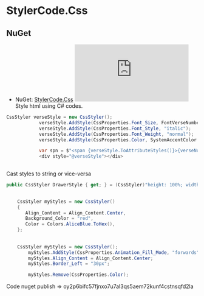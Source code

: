 # StylerCode.Css
## NuGet
* NuGet: [StylerCode.Css](https://www.nuget.org/packages/StylerCode.Css/) [![NuGet](https://img.shields.io/nuget/v/StylerCode.Css?label=NuGet)](https://www.nuget.org/packages/StylerCode.Css/)
Style html using C# codes.
```csharp
CssStyler verseStyle = new CssStyler();
            verseStyle.AddStyle(CssProperties.Font_Size, FontVerseNumberSize);
            verseStyle.AddStyle(CssProperties.Font_Style, "italic");
            verseStyle.AddStyle(CssProperties.Font_Weight, "normal");
            verseStyle.AddStyle(CssProperties.Color, SystemAccentColor.ToHex());

            var spn = $"<span {verseStyle.ToAttributeStyles()}>{verseNumber}</span>";
            <div style="@verseStyle"></div>
           
```
Cast styles to string or vice-versa
```csharp
public CssStyler DrawerStyle { get; } = (CssStyler)"height: 100%; width: 0; position: fixed; z-index: 1; top: 0; left: 0; background-color: #111; overflow-x: hidden;transition: 0.5s;padding-top: 60px;";
```
```csharp
 
    CssStyler myStyles = new CssStyler()
    {
       Align_Content = Align_Content.Center,
       Background_Color = "red",
       Color = Colors.AliceBlue.ToHex(),
    };
    
    
    CssStyler myStyles = new CssStyler();
		myStyles.AddStyle(CssProperties.Animation_Fill_Mode, "forwards").AddStyle(CssProperties.Color, "red");
		myStyles.Align_Content = Align_Content.Center;
		myStyles.Border_Left = "30px";

		myStyles.Remove(CssProperties.Color);
```
Code nuget publish => oy2p6bifc57fjnxo7u7al3qs5aem72kunf4cstnsqfd2la

